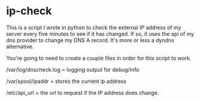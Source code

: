 ip-check
========

This is a script I wrote in python to check the external IP address of my server every five minutes to see if it has changed. If so, it uses the api of my dns provider to change my DNS A record. It's more or less a dyndns alternative.

You're going to need to create a couple files in order for this script to work.

/var/log/dnscheck.log = logging output for debug/info

/var/spool/ipaddr = stores the current ip address

/etc/api_url = the url to request if the IP address does change.
